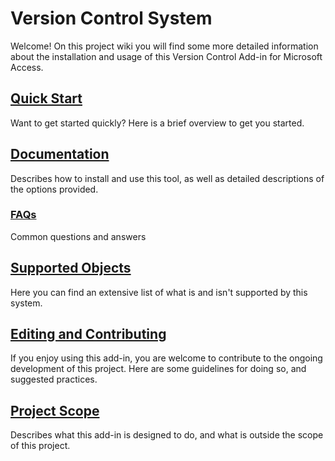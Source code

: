 # Version Control System
Welcome! On this project wiki you will find some more detailed information about the installation and usage of this Version Control Add-in for Microsoft Access.

## [Quick Start](wiki/Quick-Start)
Want to get started quickly? Here is a brief overview to get you started.

## [Documentation](wiki/Documentation)
Describes how to install and use this tool, as well as detailed descriptions of the options provided.

### [FAQs](wiki/FAQs)
Common questions and answers

## [Supported Objects](wiki/Supported-Objects)
Here you can find an extensive list of what is and isn't supported by this system.

## [Editing and Contributing](wiki/Editing-and-Contributing)
If you enjoy using this add-in, you are welcome to contribute to the ongoing development of this project. Here are some guidelines for doing so, and suggested practices.

## [Project Scope](wiki/Project-Scope)
Describes what this add-in is designed to do, and what is outside the scope of this project.